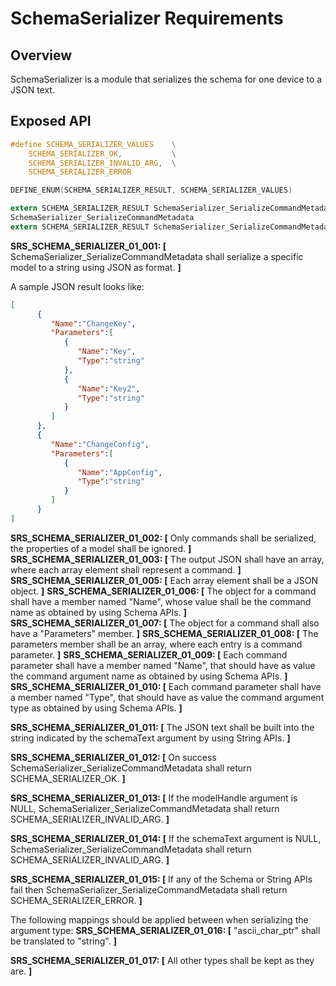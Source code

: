 # SchemaSerializer Requirements


## Overview

SchemaSerializer is a module that serializes the schema for one device to a JSON text.
## Exposed API
```c
#define SCHEMA_SERIALIZER_VALUES	\
    SCHEMA_SERIALIZER_OK,			\
    SCHEMA_SERIALIZER_INVALID_ARG,  \
    SCHEMA_SERIALIZER_ERROR

DEFINE_ENUM(SCHEMA_SERIALIZER_RESULT, SCHEMA_SERIALIZER_VALUES)

extern SCHEMA_SERIALIZER_RESULT SchemaSerializer_SerializeCommandMetadata(SCHEMA_MODEL_TYPE_HANDLE modelHandle, STRING_HANDLE schemaText);
SchemaSerializer_SerializeCommandMetadata
extern SCHEMA_SERIALIZER_RESULT SchemaSerializer_SerializeCommandMetadata(SCHEMA_MODEL_TYPE_HANDLE modelHandle, STRING_HANDLE schemaText);
```

**SRS_SCHEMA_SERIALIZER_01_001: [** SchemaSerializer_SerializeCommandMetadata shall serialize a specific model to a string using JSON as format. **]**

A sample JSON result looks like:
```json
[
      {
         "Name":"ChangeKey",
         "Parameters":[
            {
               "Name":"Key",
               "Type":"string"
            },
            {
               "Name":"Key2",
               "Type":"string"
            }
         ]
      },
      {
         "Name":"ChangeConfig",
         "Parameters":[
            {
               "Name":"AppConfig",
               "Type":"string"
            }
         ]
      }
]
```

**SRS_SCHEMA_SERIALIZER_01_002: [** Only commands shall be serialized, the properties of a model shall be ignored. **]**
**SRS_SCHEMA_SERIALIZER_01_003: [** The output JSON shall have an array, where each array element shall represent a command. **]**
**SRS_SCHEMA_SERIALIZER_01_005: [** Each array element shall be a JSON object. **]**
**SRS_SCHEMA_SERIALIZER_01_006: [** The object for a command shall have a member named "Name", whose value shall be the command name as obtained by using Schema APIs. **]**
**SRS_SCHEMA_SERIALIZER_01_007: [** The object for a command shall also have a "Parameters" member. **]**
**SRS_SCHEMA_SERIALIZER_01_008: [** The parameters member shall be an array, where each entry is a command parameter. **]**
**SRS_SCHEMA_SERIALIZER_01_009: [** Each command parameter shall have a member named "Name", that should have as value the command argument name as obtained by using Schema APIs. **]**
**SRS_SCHEMA_SERIALIZER_01_010: [** Each command parameter shall have a member named "Type", that should have as value the command argument type as obtained by using Schema APIs. **]**

**SRS_SCHEMA_SERIALIZER_01_011: [** The JSON text shall be built into the string indicated by the schemaText argument by using String APIs. **]**

**SRS_SCHEMA_SERIALIZER_01_012: [** On success SchemaSerializer_SerializeCommandMetadata shall return SCHEMA_SERIALIZER_OK. **]**

**SRS_SCHEMA_SERIALIZER_01_013: [** If the modelHandle argument is NULL, SchemaSerializer_SerializeCommandMetadata shall return SCHEMA_SERIALIZER_INVALID_ARG. **]**

**SRS_SCHEMA_SERIALIZER_01_014: [** If the schemaText argument is NULL, SchemaSerializer_SerializeCommandMetadata shall return SCHEMA_SERIALIZER_INVALID_ARG. **]**

**SRS_SCHEMA_SERIALIZER_01_015: [** If any of the Schema or String APIs fail then SchemaSerializer_SerializeCommandMetadata shall return SCHEMA_SERIALIZER_ERROR. **]**

The following mappings should be applied between when serializing the argument type:
**SRS_SCHEMA_SERIALIZER_01_016: [** "ascii_char_ptr" shall be translated to "string". **]**

**SRS_SCHEMA_SERIALIZER_01_017: [** All other types shall be kept as they are. **]**

